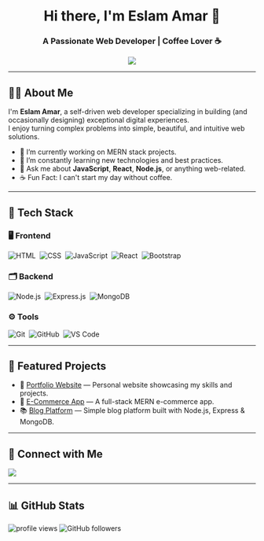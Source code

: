 <h1 align="center">Hi there, I'm Eslam Amar 👋</h1>
<h3 align="center">A Passionate Web Developer | Coffee Lover ☕</h3>

<p align="center">
  <a href="https://github.com/DenverCoder1/readme-typing-svg">
    <img src="https://readme-typing-svg.herokuapp.com/?lines=Full-Stack%20Web%20Developer;MERN%20Stack%20Enthusiast;Always%20learning%20new%20things&font=Fira%20Code&center=true&width=440&height=45&color=f75c7e&vCenter=true&size=22">
  </a>
</p>

---

## 👨‍💻 About Me

I'm **Eslam Amar**, a self-driven web developer specializing in building (and occasionally designing) exceptional digital experiences.  
I enjoy turning complex problems into simple, beautiful, and intuitive web solutions.

- 🔭 I’m currently working on MERN stack projects.
- 🌱 I’m constantly learning new technologies and best practices.
- 💬 Ask me about **JavaScript**, **React**, **Node.js**, or anything web-related.
- ☕ Fun Fact: I can't start my day without coffee.

---

## 🧰 Tech Stack

### 🖥️ Frontend
![HTML](https://img.shields.io/badge/-HTML-05122A?style=flat&logo=HTML5)&nbsp;
![CSS](https://img.shields.io/badge/-CSS-05122A?style=flat&logo=CSS3&logoColor=1572B6)&nbsp;
![JavaScript](https://img.shields.io/badge/-JavaScript-05122A?style=flat&logo=javascript)&nbsp;
![React](https://img.shields.io/badge/-React-05122A?style=flat&logo=react)&nbsp;
![Bootstrap](https://img.shields.io/badge/-Bootstrap-05122A?style=flat&logo=bootstrap&logoColor=563D7C)&nbsp;

### 🗂️ Backend
![Node.js](https://img.shields.io/badge/-Node.js-05122A?style=flat&logo=node.js)&nbsp;
![Express.js](https://img.shields.io/badge/-Express.js-05122A?style=flat&logo=express)&nbsp;
![MongoDB](https://img.shields.io/badge/-MongoDB-05122A?style=flat&logo=MongoDB)&nbsp;

### ⚙️ Tools
![Git](https://img.shields.io/badge/-Git-05122A?style=flat&logo=git)&nbsp;
![GitHub](https://img.shields.io/badge/-GitHub-05122A?style=flat&logo=github)&nbsp;
![VS Code](https://img.shields.io/badge/-VS%20Code-05122A?style=flat&logo=visual-studio-code&logoColor=007ACC)

---

## 📌 Featured Projects

- 🔗 [Portfolio Website](https://your-portfolio-link.com) — Personal website showcasing my skills and projects.
- 🛒 [E-Commerce App](https://github.com/EslamAmaar/ecommerce-app) — A full-stack MERN e-commerce app.
- 📚 [Blog Platform](https://github.com/EslamAmaar/blog-platform) — Simple blog platform built with Node.js, Express & MongoDB.

---

## 🔗 Connect with Me

<a href="https://linkedin.com/in/eslam-amar" target="_blank">
  <img src="https://img.shields.io/badge/-Eslam%20Amar-0077B5?style=for-the-badge&logo=Linkedin&logoColor=white"/>
</a>

---

## 📊 GitHub Stats

<!-- Temporarily disabled due to lack of public repositories with code -->
<!-- Uncomment this section when active repos are added -->

<!--
<img align="left" src="https://github-readme-stats.vercel.app/api/top-langs?username=EslamAmaar&show_icons=true&locale=en&layout=compact&theme=radical" alt="most used languages" />
-->

<p align="left">
  <img src="https://komarev.com/ghpvc/?username=EslamAmaar&style=for-the-badge" alt="profile views">
  <img src="https://img.shields.io/github/followers/EslamAmaar?style=social" alt="GitHub followers">
</p>
